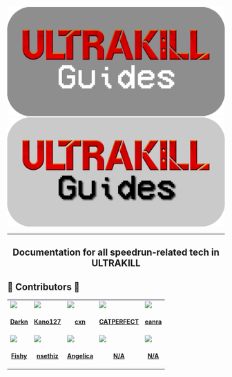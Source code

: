![ULTRADOCS (light)](/images/ultraguides-light-github.png#gh-dark-mode-only)
![ULTRADOCS (dark)](/images/ultraguides-dark-github.png#gh-light-mode-only)

***

<h2 align="center">
    Documentation for all speedrun-related tech in ULTRAKILL
</h2>

## 💜 Contributors 💜

<table id='credit'>
<tr>
  <td id='Darkn'>
  <a href='https://github.com/NotDarkn'>
  <img src='https://github.com/NotDarkn.png' width='140px;'>
</a>
  <h4 align='center'><a href='https://darkn.bio'>Darkn</a></h4>
</td>
  <td id='Kano127'>
  <a href='https://github.com/Kano127'>
  <img src='https://github.com/Kano127.png' width='140px;'>
</a>
  <h4 align='center'><a href='https://www.speedrun.com/users/Kano127'>Kano127</a></h4>
</td>
  <td id='kiacxn'>
  <a href='https://github.com/kiacxn'>
  <img src='https://www.speedrun.com/static/user/jn63rn2x/image.jpg?v=bffe10d' width='140px;'>
</a>
  <h4 align='center'><a href='https://www.speedrun.com/users/kiacxn'>cxn</a></h4>
</td>
  <td id='CATPERFECT'>
  <a href='https://github.com/AshleyPerfect'>
  <img src='https://github.com/AshleyPerfect.png' width='140px;'>
</a>
  <h4 align='center'><a href='https://www.speedrun.com/users/CATPERFECT'>CATPERFECT</a></h4>
</td>
  <td id='eanra'>
  <a href='https://github.com/okEanra'>
  <img src='https://github.com/okEanra.png' width='140px;'>
</a>
  <h4 align='center'><a href='https://www.speedrun.com/users/eanra'>eanra</a></h4>
</td>
</tr>

<tr>
  <td id='FishyBandit'>
  <a href='https://github.com/FishyBandit'>
  <img src='https://www.speedrun.com/static/user/8v531rnj/image.png?v=177d749' width='140px;'>
</a>
  <h4 align='center'><a href='https://speedrun.com/users/FishyBandit'>Fishy</a></h4>
</td>
  <td id='nsethiz'>
  <a href='https://github.com/nsethiz'>
  <img src='https://cdn.discordapp.com/avatars/1136820300634390598/5db23dab689848bd618d4c2ec03e03c4.png' width='140px;'>
</a>
  <h4 align='center'><a href='https://speedrun.com/users/nsethiz'>nsethiz</a></h4>
</td>
  <td id='angelica'>
  <a href='https://github.com/eternal664'>
  <img src='https://cdn.discordapp.com/avatars/701260885645328444/840d13069db2876346824f7478399012.png' width='140px;'>
</a>
  <h4 align='center'><a href='https://bypassi.me'>Angelica</a></h4>
</td>
  <td id='N/A'>
  <a href='https://google.com'>
  <img src='https://cdn.discordapp.com/channel-icons/1338601375847682108/28665b053b4fa2408f202032b09a8fa1.png' width='140px;'>
</a>
  <h4 align='center'><a href='https://google.com'>N/A</a></h4>
</td>
  <td id='N/A'>
  <a href='https://google.com'>
  <img src='https://cdn.discordapp.com/channel-icons/1338601375847682108/28665b053b4fa2408f202032b09a8fa1.png' width='140px;'>
</a>
  <h4 align='center'><a href='https://google.com'>N/A</a></h4>
</td>
</tr>
</table>